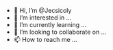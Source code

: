 - 👋 Hi, I’m @Jecsicoly
- 👀 I’m interested in ...
- 🌱 I’m currently learning ...
- 💞️ I’m looking to collaborate on ...
- 📫 How to reach me ...

<!---
Jecsicoly/Jecsicoly is a ✨ special ✨ repository because its `README.md` (this file) appears on your GitHub profile.
You can click the Preview link to take a look at your changes.
--->
